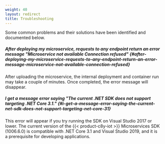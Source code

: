 ```yaml
---
weight: 40
layout: redirect
title: Troubleshooting
---
```


Some common problems and their solutions have been identified and documented below.

##### After deploying my microservice, requests to any endpoint return an error message "Microservice not available Connection refused" {#after-deploying-my-microservice-requests-to-any-endpoint-return-an-error-message-microservice-not-available-connection-refused}

After uploading the microservice, the internal deployment and container run may take a couple of minutes. Once completed, the error message will disappear.

##### I get a message error saying "The current .NET SDK does not support targeting .NET Core 3.1." {#i-get-a-message-error-saying-the-current-net-sdk-does-not-support-targeting-net-core-31}

This error will appear if you try running the SDK on Visual Studio 2017 or lower. The current version of the {{< product-c8y-iot >}} Microservices SDK (1006.6.0) is compatible with .NET Core 3.1 and Visual Studio 2019, and it is a prerequisite for developing applications.
